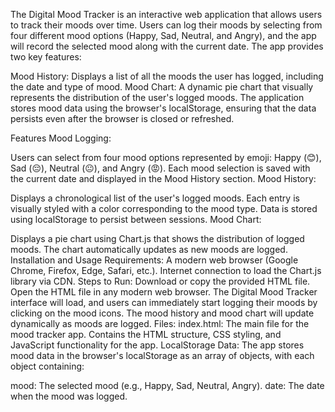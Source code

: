 The Digital Mood Tracker is an interactive web application that allows users to track their moods over time. Users can log their moods by selecting from four different mood options (Happy, Sad, Neutral, and Angry), and the app will record the selected mood along with the current date. The app provides two key features:

Mood History: Displays a list of all the moods the user has logged, including the date and type of mood.
Mood Chart: A dynamic pie chart that visually represents the distribution of the user's logged moods.
The application stores mood data using the browser's localStorage, ensuring that the data persists even after the browser is closed or refreshed.

Features
Mood Logging:

Users can select from four mood options represented by emoji: Happy (😊), Sad (😔), Neutral (😐), and Angry (😡).
Each mood selection is saved with the current date and displayed in the Mood History section.
Mood History:

Displays a chronological list of the user's logged moods.
Each entry is visually styled with a color corresponding to the mood type.
Data is stored using localStorage to persist between sessions.
Mood Chart:

Displays a pie chart using Chart.js that shows the distribution of logged moods.
The chart automatically updates as new moods are logged.
Installation and Usage
Requirements:
A modern web browser (Google Chrome, Firefox, Edge, Safari, etc.).
Internet connection to load the Chart.js library via CDN.
Steps to Run:
Download or copy the provided HTML file.
Open the HTML file in any modern web browser.
The Digital Mood Tracker interface will load, and users can immediately start logging their moods by clicking on the mood icons.
The mood history and mood chart will update dynamically as moods are logged.
Files:
index.html: The main file for the mood tracker app.
Contains the HTML structure, CSS styling, and JavaScript functionality for the app.
LocalStorage Data:
The app stores mood data in the browser's localStorage as an array of objects, with each object containing:

mood: The selected mood (e.g., Happy, Sad, Neutral, Angry).
date: The date when the mood was logged.
